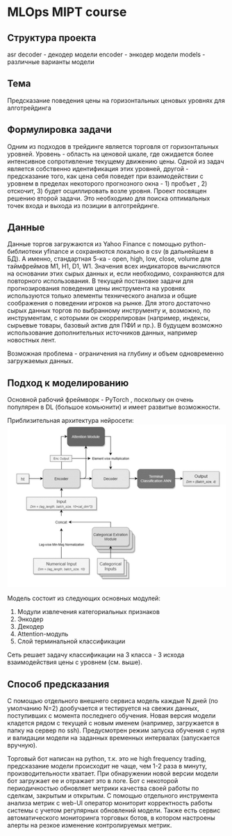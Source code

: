 ﻿# MLOps MIPT course

## Структура проекта
asr
   decoder - декодер модели
   encoder - энкодер модели
   models  - различные варианты модели 


## Тема
   Предсказание поведения цены на горизонтальных ценовых уровнях для алготрейдинга

## Формулировка задачи
   Одним из подходов в трейдинге является торговля от горизонтальных уровней. Уровень - область на ценовой шкале, где ожидается более интенсивное сопротивление текущему движению цены. Одной из задач является собственно идентификация этих уровней, другой - предсказание того, как цена себя поведет при взаимодействии с уровнем в пределах некоторого прогнозного окна - 1) пробъет , 2) отскочит, 3) будет осциллировать возле уровня. 
   Проект посвящен решению второй задачи. Это необходимо для поиска оптимальных точек входа и выхода из позиции в алготрейдинге.


## Данные
   Данные торгов загружаются из Yahoo Finance с помощью python-библиотеки yfinance и сохраняются локально в csv (в дальнейшем в БД). А именно, стандартная 5-ка - open, high, low, close, volume для таймфреймов M1, H1, D1, W1. Значения всех индикаторов вычисляются на основании этих сырых данных и, если необходимо, сохраняются для повторного использования.  В текущей постановке задачи для прогнозирования поведения цены инструмента на уровнях используются только элементы технического анализа и общие соображения о поведении игроков на рынке. Для этого достаточно сырых данных торгов по выбранному инструменту и, возможно, по инструментам, с которыми он скоррелирован (например, индексы, сырьевые товары, базовый актив для ПФИ и пр.). В будущем возможно использование дополнительных источников данных, например новостных лент.
   
   Возможная проблема - ограничения на глубину и объем одновременно загружаемых данных.

## Подход к моделированию
   Основной рабочий фреймворк  - PyTorch , поскольку он очень популярен в DL (большое комьюнити) и имеет развитые возможности.

   Приблизительная архитектура нейросети: 
   ![model.JPG](model.JPG "Приблизительная архитектура нейросети")
   
Модель состоит из следующих основных модулей: 
   1. Модули извлечения категориальных признаков 
   1. Энкодер
   1. Декодер
   1. Attention-модуль
   1. Слой терминальной классификации
          
Сеть решает задачу классификации на 3 класса  - 3 исхода взаимодействия цены с уровнем (см. выше).

## Способ предсказания 
С помощью отдельного внешнего сервиса модель каждые N дней (по умолчанию N=2) дообучается и тестируется на свежих данных, поступивших с момента последнего обучения. Новая версия модели кладется рядом с текущей с новым именем (например, загружается в папку на сервер по ssh). Предусмотрен режим запуска обучения с нуля и валидации модели на заданных временных интервалах (запускается вручную).

Торговый бот написан на python, т.к. это не high frequency trading, предсказание модели происходит не чаще, чем 1-2 раза в минуту, производительности хватает. При обнаружении новой версии модели бот загружает ее и отражает это в логе. Бот с некоторой периодичностью обновляет метрики качества своей работы по сделкам, закрытым и открытым. С помощью отдельного инструмента анализа метрик с web-UI оператор мониторит корректность работы системы с учетом регулярных обновлений модели. Также есть сервис автоматического мониторинга торговых ботов, в котором настроены алерты на резкое изменение контролируемых метрик.

